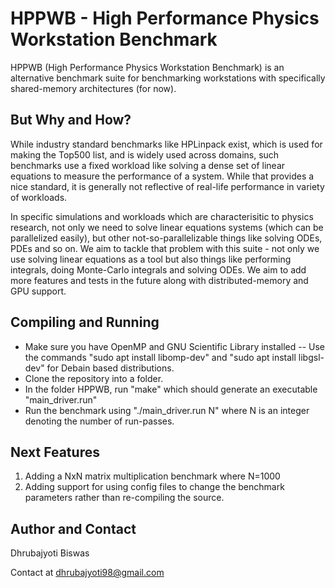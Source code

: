 # HPPWB - High Performance Physics Workstation Benchmark

HPPWB (High Performance Physics Workstation Benchmark) is an alternative benchmark suite for benchmarking workstations with specifically shared-memory architectures (for now).

## But Why and How?

While industry standard benchmarks like HPLinpack exist, which is used for making the Top500 list, and is widely used across domains, such benchmarks use a fixed workload like solving a dense set of linear equations to measure the performance of a system. While that provides a nice standard, it is generally not reflective of real-life performance in variety of workloads. 

In specific simulations and workloads which are characterisitic to physics research, not only we need to solve linear equations systems (which can be parallelized easily), but other not-so-parallelizable things like solving ODEs, PDEs and so on. We aim to tackle that problem with this suite - not only we use solving linear equations as a tool but also things like performing integrals, doing Monte-Carlo integrals and solving ODEs. We aim to add more features and tests in the future along with distributed-memory and GPU support.

## Compiling and Running
- Make sure you have OpenMP and GNU Scientific Library installed
-- Use the commands "sudo apt install libomp-dev" and "sudo apt install libgsl-dev" for Debain based distributions.
- Clone the repository into a folder.
- In the folder HPPWB, run "make" which should generate an executable "main_driver.run"
- Run the benchmark using "./main_driver.run N" where N is an integer denoting the number of run-passes.

## Next Features
1. Adding a NxN matrix multiplication benchmark where N=1000
2. Adding support for using config files to change the benchmark parameters rather than re-compiling the source.
## Author and Contact
Dhrubajyoti Biswas

Contact at dhrubajyoti98@gmail.com
